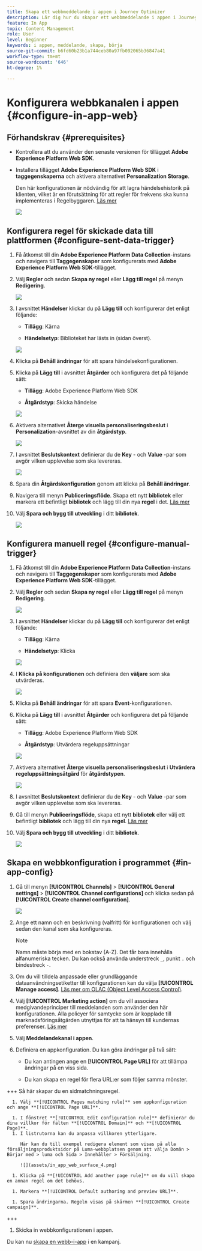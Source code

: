```yaml
---
title: Skapa ett webbmeddelande i appen i Journey Optimizer
description: Lär dig hur du skapar ett webbmeddelande i appen i Journey Optimizer
feature: In App
topic: Content Management
role: User
level: Beginner
keywords: i appen, meddelande, skapa, börja
source-git-commit: b6fd60b23b1a744ceb80a97fb092065b36847a41
workflow-type: tm+mt
source-wordcount: '646'
ht-degree: 1%

---
```



# Konfigurera webbkanalen i appen {#configure-in-app-web}

## Förhandskrav {#prerequisites}

* Kontrollera att du använder den senaste versionen för tillägget **Adobe Experience Platform Web SDK**.

* Installera tillägget **Adobe Experience Platform Web SDK** i **taggegenskaperna** och aktivera alternativet **Personalization Storage**.

  Den här konfigurationen är nödvändig för att lagra händelsehistorik på klienten, vilket är en förutsättning för att regler för frekvens ska kunna implementeras i Regelbyggaren. [Läs mer](https://experienceleague.adobe.com/docs/experience-platform/tags/extensions/client/web-sdk/web-sdk-extension-configuration.html?lang=en)

  ![](assets/configure_web_inapp_1.png)

## Konfigurera regel för skickade data till plattformen {#configure-sent-data-trigger}

1. Få åtkomst till din **Adobe Experience Platform Data Collection**-instans och navigera till **Taggegenskaper** som konfigurerats med **Adobe Experience Platform Web SDK**-tillägget.

1. Välj **Regler** och sedan **Skapa ny regel** eller **Lägg till regel** på menyn **Redigering**.

   ![](assets/configure_web_inapp_2.png)

1. I avsnittet **Händelser** klickar du på **Lägg till** och konfigurerar det enligt följande:

   * **Tillägg**: Kärna

   * **Händelsetyp**: Biblioteket har lästs in (sidan överst).

   ![](assets/configure_web_inapp_3.png)

1. Klicka på **Behåll ändringar** för att spara händelsekonfigurationen.

1. Klicka på **Lägg till** i avsnittet **Åtgärder** och konfigurera det på följande sätt:

   * **Tillägg**: Adobe Experience Platform Web SDK

   * **Åtgärdstyp**: Skicka händelse

   ![](assets/configure_web_inapp_4.png)

1. Aktivera alternativet **Återge visuella personaliseringsbeslut** i **Personalization**-avsnittet av din **åtgärdstyp**.

   ![](assets/configure_web_inapp_5.png)

1. I avsnittet **Beslutskontext** definierar du de **Key** - och **Value** -par som avgör vilken upplevelse som ska levereras.

   ![](assets/configure_web_inapp_6.png)

1. Spara din **Åtgärdskonfiguration** genom att klicka på **Behåll ändringar**.

1. Navigera till menyn **Publiceringsflöde**. Skapa ett nytt **bibliotek** eller markera ett befintligt **bibliotek** och lägg till din nya **regel** i det. [Läs mer](https://experienceleague.adobe.com/docs/experience-platform/tags/publish/libraries.html?lang=en#create-a-library)

1. Välj **Spara och bygg till utveckling** i ditt **bibliotek**.

   ![](assets/configure_web_inapp_7.png)

## Konfigurera manuell regel {#configure-manual-trigger}

1. Få åtkomst till din **Adobe Experience Platform Data Collection**-instans och navigera till **Taggegenskaper** som konfigurerats med **Adobe Experience Platform Web SDK**-tillägget.

1. Välj **Regler** och sedan **Skapa ny regel** eller **Lägg till regel** på menyn **Redigering**.

   ![](assets/configure_web_inapp_8.png)

1. I avsnittet **Händelser** klickar du på **Lägg till** och konfigurerar det enligt följande:

   * **Tillägg**: Kärna

   * **Händelsetyp**: Klicka

   ![](assets/configure_web_inapp_9.png)

1. I **Klicka på konfigurationen** och definiera den **väljare** som ska utvärderas.

   ![](assets/configure_web_inapp_10.png)

1. Klicka på **Behåll ändringar** för att spara **Event**-konfigurationen.

1. Klicka på **Lägg till** i avsnittet **Åtgärder** och konfigurera det på följande sätt:

   * **Tillägg**: Adobe Experience Platform Web SDK

   * **Åtgärdstyp**: Utvärdera regeluppsättningar

   ![](assets/configure_web_inapp_11.png)

1. Aktivera alternativet **Återge visuella personaliseringsbeslut** i **Utvärdera regeluppsättningsåtgärd** för **åtgärdstypen**.

   ![](assets/configure_web_inapp_13.png)

1. I avsnittet **Beslutskontext** definierar du de **Key** - och **Value** -par som avgör vilken upplevelse som ska levereras.

1. Gå till menyn **Publiceringsflöde**, skapa ett nytt **bibliotek** eller välj ett befintligt **bibliotek** och lägg till din nya **regel**. [Läs mer](https://experienceleague.adobe.com/docs/experience-platform/tags/publish/libraries.html?lang=en#create-a-library)

1. Välj **Spara och bygg till utveckling** i ditt **bibliotek**.

   ![](assets/configure_web_inapp_14.png)

## Skapa en webbkonfiguration i programmet {#in-app-config}

1. Gå till menyn **[!UICONTROL Channels]** > **[!UICONTROL General settings]** > **[!UICONTROL Channel configurations]** och klicka sedan på **[!UICONTROL Create channel configuration]**.

   ![](assets/in-app-web-config-1.png)

1. Ange ett namn och en beskrivning (valfritt) för konfigurationen och välj sedan den kanal som ska konfigureras.

   >[!NOTE]
   >
   > Namn måste börja med en bokstav (A-Z). Det får bara innehålla alfanumeriska tecken. Du kan också använda understreck `_`, punkt `.` och bindestreck `-`.

1. Om du vill tilldela anpassade eller grundläggande dataanvändningsetiketter till konfigurationen kan du välja **[!UICONTROL Manage access]**. [Läs mer om OLAC (Object Level Access Control)](../administration/object-based-access.md).

1. Välj **[!UICONTROL Marketing action]** om du vill associera medgivandeprinciper till meddelanden som använder den här konfigurationen. Alla policyer för samtycke som är kopplade till marknadsföringsåtgärden utnyttjas för att ta hänsyn till kundernas preferenser. [Läs mer](../action/consent.md#surface-marketing-actions)

1. Välj **Meddelandekanal i appen**.

1. Definiera en appkonfiguration. Du kan göra ändringar på två sätt:

   * Du kan antingen ange en **[!UICONTROL Page URL]** för att tillämpa ändringar på en viss sida.

   * Du kan skapa en regel för flera URL:er som följer samma mönster.

+++ Så här skapar du en sidmatchningsregel.

      1. Välj **[!UICONTROL Pages matching rule]** som appkonfiguration och ange **[!UICONTROL Page URL]**.

      1. I fönstret **[!UICONTROL Edit configuration rule]** definierar du dina villkor för fälten **[!UICONTROL Domain]** och **[!UICONTROL Page]**.
      1. I listrutorna kan du anpassa villkoren ytterligare.

         Här kan du till exempel redigera element som visas på alla försäljningsproduktsidor på Luma-webbplatsen genom att välja Domän > Börjar med > luma och Sida > Innehåller > Försäljning.

         ![](assets/in_app_web_surface_4.png)

      1. Klicka på **[!UICONTROL Add another page rule]** om du vill skapa en annan regel om det behövs.

      1. Markera **[!UICONTROL Default authoring and preview URL]**.

      1. Spara ändringarna. Regeln visas på skärmen **[!UICONTROL Create campaign]**.

+++

1. Skicka in webbkonfigurationen i appen.

Du kan nu [skapa en webb-i-app](../in-app/create-in-app-web.md) i en kampanj.
